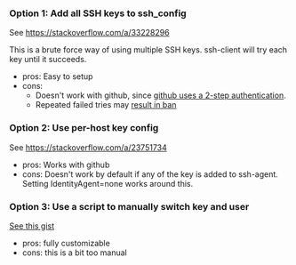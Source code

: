 ### Option 1: Add all SSH keys to ssh_config

See https://stackoverflow.com/a/33228296

This is a brute force way of using multiple SSH keys. ssh-client will
try each key until it succeeds.
- pros: Easy to setup
- cons:
  + Doesn't work with github, since [github uses a 2-step authentication](https://stackoverflow.com/questions/2419566/best-way-to-use-multiple-ssh-private-keys-on-one-client#comment79297973_33228296).
  + Repeated failed tries may [result in ban](https://stackoverflow.com/questions/2419566/best-way-to-use-multiple-ssh-private-keys-on-one-client#comment98162745_33228296)

### Option 2: Use per-host key config

See https://stackoverflow.com/a/23751734

- pros: Works with github
- cons: Doesn't work by default if any of the key is added to ssh-agent.
  Setting IdentityAgent=none works around this.

### Option 3: Use a script to manually switch key and user

[See this gist](https://gist.github.com/jexchan/2351996?permalink_comment_id=4629226#gistcomment-4629226)

- pros: fully customizable
- cons: this is a bit too manual

